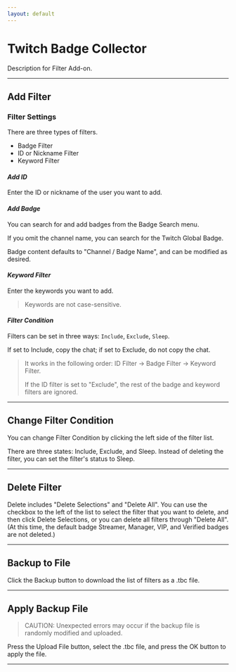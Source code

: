```yaml
---
layout: default
---
```


# Twitch Badge Collector

Description for Filter Add-on.

***

## **Add Filter**

### Filter Settings

There are three types of filters.

* Badge Filter
* ID or Nickname Filter
* Keyword Filter

#### ***Add ID***

Enter the ID or nickname of the user you want to add.

#### ***Add Badge***

You can search for and add badges from the Badge Search menu.

If you omit the channel name, you can search for the Twitch Global Badge.

Badge content defaults to "Channel / Badge Name", and can be modified as desired.

#### ***Keyword Filter***

Enter the keywords you want to add.

> Keywords are not case-sensitive.

#### ***Filter Condition***

Filters can be set in three ways: `Include`, `Exclude`, `Sleep`.

If set to Include, copy the chat; if set to Exclude, do not copy the chat.

> It works in the following order: ID Filter -> Badge Filter -> Keyword Filter.
>
> If the ID filter is set to "Exclude", the rest of the badge and keyword filters are ignored.

***

## **Change Filter Condition**

You can change Filter Condition by clicking the left side of the filter list.

There are three states: Include, Exclude, and Sleep. Instead of deleting the filter, you can set the filter's status to Sleep.

***

## **Delete Filter**

Delete includes "Delete Selections" and "Delete All". You can use the checkbox to the left of the list to select the filter that you want to delete, and then click Delete Selections, or you can delete all filters through "Delete All". (At this time, the default badge Streamer, Manager, VIP, and Verified badges are not deleted.)

***

## **Backup to File**

Click the Backup button to download the list of filters as a .tbc file.

***

## **Apply Backup File**

> CAUTION: Unexpected errors may occur if the backup file is randomly modified and uploaded.

Press the Upload File button, select the .tbc file, and press the OK button to apply the file.

***